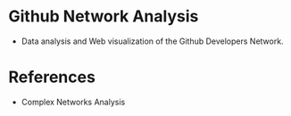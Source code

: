 # Github Network Analysis

* Data analysis and Web visualization of the Github Developers Network.

# References
  -  Complex Networks Analysis
